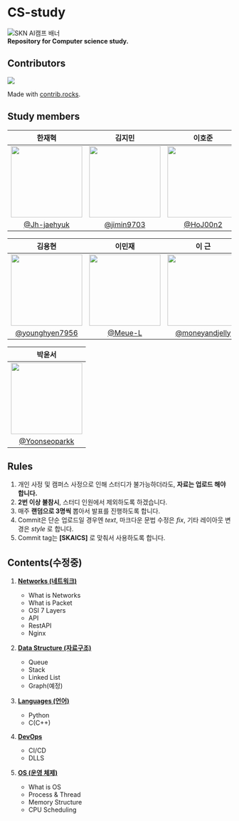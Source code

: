 # CS-study
![SKN AI캠프 배너](https://github.com/Jh-jaehyuk/Jh-jaehyuk.github.io/assets/126551524/7ea63fc3-95f0-44d5-a0f0-cf431cae34f1)   
**Repository for Computer science study.** 
  
## Contributors
<a href="https://github.com/Jh-jaehyuk/cs-study/graphs/contributors">
  <img src="https://contrib.rocks/image?repo=Jh-jaehyuk/cs-study" />
</a>

Made with [contrib.rocks](https://contrib.rocks).

## Study members
| 한재혁 | 김지민 | 이호준 | 정아람 | 최인헌 |
|:----------:|:----------:|:----------:|:----------:|:----------:|
| <img width="160px" src="https://github.com/user-attachments/assets/c7077fd6-1e21-415b-99fe-f00eb094da79" /> | <img width="160px" src=https://github.com/user-attachments/assets/4959d3e9-ba05-476b-ba67-69d4792756ad /> | <img width="160px" src=https://github.com/user-attachments/assets/2827562a-6e13-4670-9b85-c2d93d81759a /> | <img width="160px" src="https://github.com/Jh-jaehyuk/Jh-jaehyuk.github.io/assets/126551524/b24cae67-75d6-48aa-a94e-e847a769f2c0" /> | <img width="160px" src=https://github.com/user-attachments/assets/f16b7145-8c37-4a05-a6b1-2c56ac5e7314 />
| [@Jh-jaehyuk](https://github.com/Jh-jaehyuk) | [@jimin9703](https://github.com/jimin9703) | [@HoJ00n2](https://github.com/HoJ00n2) | [@Ah-ram](https://github.com/Ah-ram) | [@ih9511](https://github.com/ih9511) |

| 김용현 | 이민재 | 이 근 | 이현석 | 허우영 |
|:----------:|:----------:|:----------:|:----------:|:----------:|
| <img width="160px" src="https://github.com/user-attachments/assets/9f50e7d9-8b34-404e-8582-78477ade903d" /> | <img width="160px" src="https://github.com/user-attachments/assets/09d70752-6b73-4c54-aeec-fff73567ca7e" /> | <img width="160px" src="https://avatars.githubusercontent.com/u/142682399?v=4" /> | <img width="160px" src="https://avatars.githubusercontent.com/u/144449816?v=4" /> | <img width="160px" src="https://avatars.githubusercontent.com/u/120430842?v=4" />
| [@younghyen7956](https://github.com/younghyen7956) | [@Meue-L](https://github.com/Meue-L) | [@moneyandjelly](https://github.com/moneyandjelly) | [@lleehs](https://github.com/lleehs) | [@heowooyoung](https://github.com/heowooyoung) |

| 박윤서 |
|:----------:|
| <img width="160px" src="https://avatars.githubusercontent.com/u/168507730?v=4" /> |
| [@Yoonseoparkk](https://github.com/yoonseoparkk) |

## Rules
1. 개인 사정 및 캠퍼스 사정으로 인해 스터디가 불가능하더라도, **자료는 업로드 해야 합니다.**
2. **2번 이상 불참시**, 스터디 인원에서 제외하도록 하겠습니다.
3. 매주 **랜덤으로 3명씩** 뽑아서 발표를 진행하도록 합니다.
4. Commit은 단순 업로드일 경우엔 _text_, 마크다운 문법 수정은 _fix_, 기타 레이아웃 변경은 _style_ 로 합니다.
5. Commit tag는 **\[SKAICS]** 로 맞춰서 사용하도록 합니다.

## Contents(수정중)
1. **[Networks (네트워크)](./Network)**
   * What is Networks
   * What is Packet
   * OSI 7 Layers
   * API
   * RestAPI
   * Nginx
   
2. **[Data Structure (자료구조)](./Data%20Structure)**
   * Queue
   * Stack
   * Linked List
   * Graph(예정)
    
3. **[Languages (언어)](./Languages)**
   * Python
   * C(C++)

4. **[DevOps](./DevOps)**
   * CI/CD
   * DLLS

5. **[OS (운영 체제)](./OS)**  
   * What is OS
   * Process & Thread
   * Memory Structure
   * CPU Scheduling
